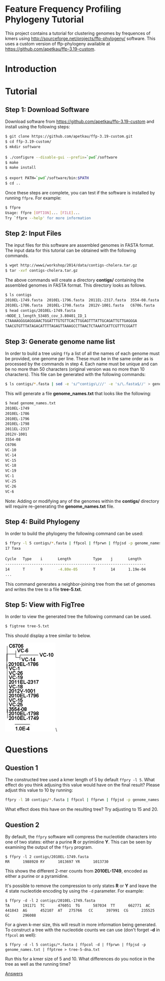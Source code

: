 Feature Frequency Profiling Phylogeny Tutorial
==============================================

This project contains a tutorial for clustering genomes by frequences of kmers using <http://sourceforge.net/projects/ffp-phylogeny/> software.  This uses a custom version of ffp-phylogeny available at <https://github.com/apetkau/ffp-3.19-custom>.

Introduction
============

Tutorial
========

Step 1: Download Software
-------------------------

Download software from <https://github.com/apetkau/ffp-3.19-custom> and install using the following steps:

```bash
$ git clone https://github.com/apetkau/ffp-3.19-custom.git
$ cd ffp-3.19-custom/
$ mkdir software
	
$ ./configure --disable-gui --prefix=`pwd`/software
$ make
$ make install

$ export PATH=`pwd`/software/bin:$PATH
$ cd ..
```

Once these steps are complete, you can test if the software is installed by running `ffpre`.  For example:

```bash
$ ffpre
Usage: ffpre [OPTION]... [FILE]... 
Try `ffpre --help' for more information
```

Step 2: Input Files
-------------------

The input files for this software are assembled genomes in FASTA format.  The input data for this tutorial can be obtained with the following commands.

```bash
$ wget http://wwwi/workshop/2014/data/contigs-cholera.tar.gz
$ tar -xvf contigs-cholera.tar.gz
```

The above commands will create a directory __contigs/__ containing the assembled genomes in FASTA format.  This directory looks as follows.

```bash
$ ls contigs
2010EL-1749.fasta  2010EL-1796.fasta  2011EL-2317.fasta  3554-08.fasta  VC-10.fasta  VC-15.fasta  VC-19.fasta  VC-25.fasta  VC-6.fasta
2010EL-1786.fasta  2010EL-1798.fasta  2012V-1001.fasta   C6706.fasta    VC-14.fasta  VC-18.fasta  VC-1.fasta   VC-26.fasta
$ head contigs/2010EL-1749.fasta
>NODE_1_length_53485_cov_3.80401_ID_1
CTAAAAGGGGAGGGAACTGGATTTGTGTTCACTTGGAGTTTATTGCAGATTGTTGAGGGA
TAACGTGTTTATAGACATTTTAGAGTTAAAGCCTTAACTCTAAATCATTCGTTTCGGATT
```

Step 3: Generate genome name list
---------------------------------

In order to build a tree using `ffp` a list of all the names of each genome must be provided, one genome per line.  These must be in the same order as is processed by the commands in step 4.  Each name must be unique and can be no more than 50 characters (original version was no more than 10 characters).  This file can be generated with the following commands:

```bash
$ ls contigs/*.fasta | sed -e 's/^contigs\///' -e 's/\.fasta$//' > genome_names.txt
```

This will generate a file **genome_names.txt** that looks like the following:

```bash
$ head genome_names.txt
2010EL-1749
2010EL-1786
2010EL-1796
2010EL-1798
2011EL-2317
2012V-1001
3554-08
C6706
VC-10
VC-14
VC-15
VC-18
VC-19
VC-1
VC-25
VC-26
VC-6
```

Note: Adding or modifying any of the genomes within the **contigs/** directory will require re-generating the **genome_names.txt** file.

Step 4: Build Phylogeny
-----------------------

In order to build the phylogeny the following command can be used:

```bash
$ ffpry -l 5 contigs/*.fasta | ffpcol | ffprwn | ffpjsd -p genome_names.txt | ffptree > tree-5.txt
17 Taxa

Cycle   Type    i       Length          Type    j       Length
----------------------------------------------------------------
14      T       9       -4.80e-05       T       14      1.19e-04
...
```

This command generates a neighbor-joining tree from the set of genomes and writes the tree to a file **tree-5.txt**.

Step 5: View with FigTree
-------------------------

In order to view the generated tree the following command can be used.

```bash
$ figtree tree-5.txt
```

This should display a tree similar to below.

![tree-5.jpg](tree-5.jpg)\


Questions
=========

Question 1
----------

The constructed tree used a kmer length of 5 by default `ffpry -l 5`.  What effect do you think adjusing this value would have on the final result?  Please adjust this value to 10 by running:

```bash
ffpry -l 10 contigs/*.fasta | ffpcol | ffprwn | ffpjsd -p genome_names.txt | ffptree > tree-10.txt
```

What effect does this have on the resulting tree?  Try adjusting to 15 and 20.

Question 2
----------

By default, the `ffpry` software will compress the nucleotide characters into one of two states: either a purine __R__ or pyrimidine __Y__.  This can be seen by examining the output of the `ffpry` program.

	$ ffpry -l 2 contigs/2010EL-1749.fasta
	RR      1988920 RY      1013697 YR      1013730

This shows the different 2-mer counts from __2010EL-1749__, encoded as either a purine or a pyramidine.

It's possible to remove the compression to only states __R__ or __Y__ and leave the 4 state nucleotide encoding by using the `-d` parameter.  For example:

	$ ffpry -d -l 2 contigs/2010EL-1749.fasta
	TA      191171  TC      476051  TG      587034  TT      662771  AC      441843  AG      452107  AT   275766   CC      397991  CG      235525  GC      296088

For a given k-mer size, this will result in more information being generated.  To construct a tree with the nucleotide counts we can use (don't forget __-d__ in `ffpcol` as well):

	$ ffpry -d -l 5 contigs/*.fasta | ffpcol -d | ffprwn | ffpjsd -p genome_names.txt | ffptree > tree-5-dna.txt

Run this for a kmer size of 5 and 10.  What differences do you notice in the tree as well as the running time?

[Answers](Answers.md)
